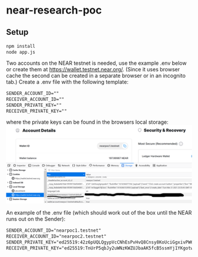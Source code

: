 # near-research-poc
## Setup
```
npm install
node app.js
```
Two accounts on the NEAR testnet is needed, use the example .env below or create them at https://wallet.testnet.near.org/. (Since it uses browser cache the second can be created in a separate browser or in an incognito tab.)
Create a .env file with the following template:
```
SENDER_ACCOUNT_ID=""
RECEIVER_ACCOUNT_ID=""
SENDER_PRIVATE_KEY=""
RECEIVER_PRIVATE_KEY=""
```
where the private keys can be found in the browsers local storage:![](
https://raw.githubusercontent.com/aronbsz/near-research-poc/main/private_key_loc.png)

An example of the .env file (which should work out of the box until the NEAR runs out on the Sender):
```
SENDER_ACCOUNT_ID="nearpoc1.testnet"
RECEIVER_ACCOUNT_ID="nearpoc2.testnet"
SENDER_PRIVATE_KEY="ed25519:42z6pUQLQgypVcCNhEsPvHvQ8Cnsy8KoUciGgxivPW6jUEi8e9ss6bfb6y2aJeo37cy8XGkGgKYbn5smbLSPtjx1"
RECEIVER_PRIVATE_KEY="ed25519:TnUrP5qbJy2uWNzKWZUJbaAK5fcB5ssmYj1YKgotwGguhR9X4yZcpPArfoVo9nm59DKANMc4nLuLDGSJUbZTk8G"
```
